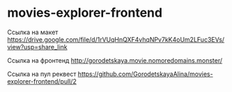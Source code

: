 # movies-explorer-frontend

Ссылка на макет https://drive.google.com/file/d/1rVUqHnQXF4vhqNPv7kK4oUm2LFuc3EVs/view?usp=share_link

Ссылка на фронтенд http://gorodetskaya.movie.nomoredomains.monster/

Ссылка на пул реквест https://github.com/GorodetskayaAlina/movies-explorer-frontend/pull/2
